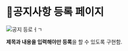 # 📌공지사항 등록 페이지   

![공지 등로ㅓㄱ](https://user-images.githubusercontent.com/88878686/182356149-efab0570-ac05-4956-af0c-aee12ac34650.JPG)   

**제목과 내용을 입력해야만 등록**을 할 수 있도록 구현함.  


